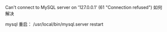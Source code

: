 

Can't connect to MySQL server on '127.0.0.1' (61 "Connection refused") 如何解决

mysql 重启：
/usr/local/bin/mysql.server restart
